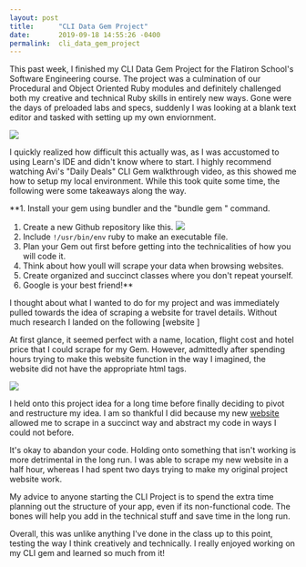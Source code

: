 ```yaml
---
layout: post
title:      "CLI Data Gem Project"
date:       2019-09-18 14:55:26 -0400
permalink:  cli_data_gem_project
---
```




This past week, I finished my CLI Data Gem Project for the Flatiron School's Software Engineering course. The project was a culmination of our Procedural and Object Oriented Ruby modules and definitely challenged both my creative and technical Ruby skills in entirely new ways.  Gone were the days of preloaded labs and specs, suddenly I was looking at a blank text editor and tasked with setting up my own enviornment.  

![](https://junkee.com/wp-content/uploads/2017/10/internship-680x439.jpg)

I quickly realized how difficult this actually was, as I was accustomed to using Learn's IDE and didn't know where to start.  I highly recommend watching Avi's "Daily Deals" CLI Gem walkthrough video, as this showed me how to setup my local environment.  While this took quite some time, the following were some takeaways along the way. 
 
**1. Install your gem using bundler and the "bundle gem <project name>" command.
1. Create a new Github repository like this.
![](https://swcarpentry.github.io/git-novice/fig/github-create-repo-03.png)
1. Include `!/usr/bin/env` ruby to make an executable file.
1. Plan your Gem out first before getting into the technicalities of how you will code it.
1. Think about how youll will scrape your data when browsing websites. 
1. Create organized and succinct classes where you don't repeat yourself.
1. Google is your best friend!**

I thought about what I wanted to do for my project and was immediately pulled towards the idea of scraping a website for travel details.  Without much research I landed on the following [website ]

At first glance, it seemed perfect with a name, location, flight cost and hotel price that I could scrape for my Gem. However, admittedly after spending hours trying to make this website function in the way I imagined, the website did not have the appropriate html tags.

![](file:///Users/caitlinmajewski/Desktop/Screen%20Shot%202019-09-18%20at%202.11.08%20PM%202.png)

I held onto this project idea for a long time before finally deciding to pivot and restructure my idea.  I am so thankful I did because my new [website](https://www.builtinnyc.com/companies/best-places-to-work-nyc) allowed me to scrape in a succinct way and abstract my code in ways I could not before.   

It's okay to abandon your code. Holding onto something that isn't working is more detrimental in the long run.   I was able to scrape my new website in a half hour, whereas I had spent two days trying to make my original project website work. 

My advice to anyone starting the CLI Project is to spend the extra time planning out the structure of your app, even if its non-functional code.  The bones will help you add in the technical stuff and save time in the long run.  

Overall, this was unlike anything I've done in the class up to this point, testing the way I think creatively and technically. I really enjoyed working on my CLI gem and learned so much from it! 





